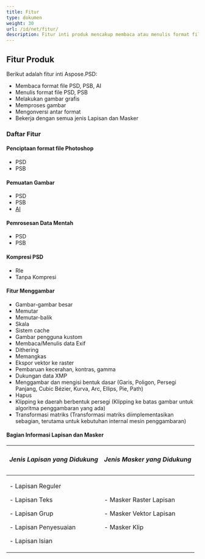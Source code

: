 ```yaml
---
title: Fitur
type: dokumen
weight: 30
url: /id/net/fitur/
description: Fitur inti produk mencakup membaca atau menulis format file PSD, PSB, AI, melakukan gambar grafis, memproses gambar, dan bekerja dengan Lapisan dan Masker.
---
```


## **Fitur Produk**
Berikut adalah fitur inti Aspose.PSD:

- Membaca format file PSD, PSB, AI
- Menulis format file PSD, PSB
- Melakukan gambar grafis
- Memproses gambar
- Mengonversi antar format
- Bekerja dengan semua jenis Lapisan dan Masker
### **Daftar Fitur**
#### **Penciptaan format file Photoshop**
- PSD
- PSB
#### **Pemuatan Gambar**
- PSD
- PSB
- [AI](/psd/id/net/format-adobe-illustrator-ai/)
#### **Pemrosesan Data Mentah**
- PSD
- PSB
#### **Kompresi PSD**
- Rle
- Tanpa Kompresi
#### **Fitur Menggambar**
- Gambar-gambar besar
- Memutar
- Memutar-balik
- Skala
- Sistem cache
- Gambar pengguna kustom
- Membaca/Menulis data Exif
- Dithering
- Memangkas
- Ekspor vektor ke raster
- Pembaruan kecerahan, kontras, gamma
- Dukungan data XMP
- Menggambar dan mengisi bentuk dasar (Garis, Poligon, Persegi Panjang, Cubic Bézier, Kurva, Arc, Ellips, Pie, Path)
- Hapus
- Klipping ke daerah berbentuk persegi (Klipping ke batas gambar untuk algoritma penggambaran yang ada)
- Transformasi matriks (Transformasi matriks diimplementasikan sebagian, terutama untuk kebutuhan internal mesin penggambaran)
#### **Bagian Informasi Lapisan dan Masker**

|<h5>**Jenis Lapisan yang Didukung**</h5>|<h5>**Jenis Masker yang Didukung**</h5>|
| :- | :- |
|<p>- Lapisan Reguler</p><p>- Lapisan Teks</p><p>- Lapisan Grup</p><p>- Lapisan Penyesuaian</p><p>- Lapisan Isian</p>|<p>- Masker Raster Lapisan</p><p>- Masker Vektor Lapisan</p><p>- Masker Klip</p>|
